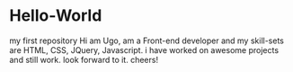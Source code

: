 # Hello-World
my first repository
Hi am Ugo, am a Front-end developer and my skill-sets are HTML, CSS, JQuery, Javascript. i have worked on awesome projects and still work. look forward to it. cheers!
